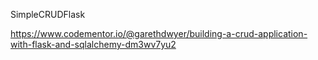 SimpleCRUDFlask

https://www.codementor.io/@garethdwyer/building-a-crud-application-with-flask-and-sqlalchemy-dm3wv7yu2